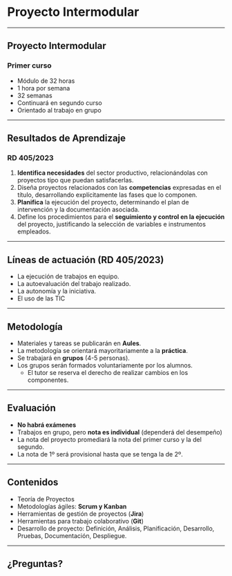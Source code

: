 
<!-- .slide: data-background="#000000" -->
# Proyecto Intermodular

---

## Proyecto Intermodular 

### Primer curso

- Módulo de 32 horas
- 1 hora por semana
- 32 semanas
- Continuará en segundo curso
- Orientado al trabajo en grupo

---

<!-- ## El RD 405/2023, de 29 de mayo:-->
## Resultados de Aprendizaje 

### RD 405/2023

1. **Identifica necesidades** del sector productivo, relacionándolas con proyectos tipo que puedan satisfacerlas.
2. Diseña proyectos relacionados con las **competencias** expresadas en el título, desarrollando explícitamente las fases que lo componen.
3. **Planifica** la ejecución del proyecto, determinando el plan de intervención y la documentación asociada.
4. Define los procedimientos para el **seguimiento y control en la ejecución** del proyecto, justificando la selección de variables e instrumentos empleados.

---

## Líneas de actuación (RD 405/2023)

- La ejecución de trabajos en equipo.
- La autoevaluación del trabajo realizado.
- La autonomía y la iniciativa.
- El uso de las TIC

---
## Metodología

- Materiales y tareas se publicarán en **Aules**.
- La metodología se orientará mayoritariamente a la **práctica**.
- Se trabajará en **grupos** (4-5 personas). 
- Los grupos serán formados voluntariamente por los alumnos.
	- El tutor se reserva el derecho de realizar cambios en los componentes.

---
## Evaluación

- **No habrá exámenes**
- Trabajos en grupo, pero **nota es individual** (dependerá del desempeño)
- La nota del proyecto promediará la nota del primer curso y la del segundo.
- La nota de 1º será provisional hasta que se tenga la de 2º.

---
## Contenidos 

- Teoría de Proyectos
- Metodologías ágiles: **Scrum y Kanban**
- Herramientas de gestión de proyectos (**Jira**)
- Herramientas para trabajo colaborativo (**Git**)
- Desarrollo de proyecto: Definición, Análisis, Planificación, Desarrollo, Pruebas, Documentación, Despliegue.

---
## ¿Preguntas?
